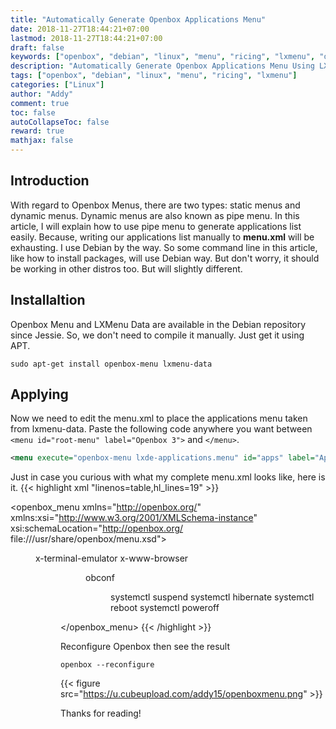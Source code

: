 ```yaml
---
title: "Automatically Generate Openbox Applications Menu"
date: 2018-11-27T18:44:21+07:00
lastmod: 2018-11-27T18:44:21+07:00
draft: false
keywords: ["openbox", "debian", "linux", "menu", "ricing", "lxmenu", "debian", "minimal", "guide"]
description: "Automatically Generate Openbox Applications Menu Using LXMenu Data on Debian"
tags: ["openbox", "debian", "linux", "menu", "ricing", "lxmenu"]
categories: ["Linux"]
author: "Addy"
comment: true
toc: false
autoCollapseToc: false
reward: true
mathjax: false
---
```


## Introduction
With regard to Openbox Menus,
there are two types: static menus and dynamic menus.
Dynamic menus are also known as pipe menu.
In this article, I will explain how to use pipe menu to generate applications list easily.
Because, writing our applications list manually to **menu.xml** will be exhausting.
I use Debian by the way. So some command line in this article, like how to install packages,
will use Debian way. But don't worry, it should be working in other distros too.
But will slightly different.

## Installaltion
Openbox Menu and LXMenu Data are available in the Debian repository since Jessie.
So, we don't need to compile it manually. Just get it using APT.
```shell
sudo apt-get install openbox-menu lxmenu-data
```

## Applying
Now we need to edit the menu.xml to place the applications menu taken from lxmenu-data.
Paste the following code anywhere you want between `<menu id="root-menu" label="Openbox 3">`
and `</menu>`.
```xml
<menu execute="openbox-menu lxde-applications.menu" id="apps" label="Applications"/>
```
Just in case you curious with what my complete menu.xml looks like, here is it.
{{< highlight xml "linenos=table,hl_lines=19" >}}
<?xml version="1.0" encoding="UTF-8"?>
<openbox_menu
    xmlns="http://openbox.org/"
    xmlns:xsi="http://www.w3.org/2001/XMLSchema-instance"
    xsi:schemaLocation="http://openbox.org/
    file:///usr/share/openbox/menu.xsd">
    <menu id="root-menu" label="Openbox 3">
        <item label="Terminal emulator">
            <action name="Execute">
                <execute>x-terminal-emulator</execute>
            </action>
        </item>
        <item label="Web browser">
            <action name="Execute">
                <execute>x-www-browser</execute>
            </action>
        </item>
        <separator />
        <menu execute="openbox-menu lxde-applications.menu" id="apps" label="Applications"/>
        <menu id="client-list-menu" />
        <separator />
        <item label="Configurations">
            <action name="Execute">
                <execute>obconf</execute>
            </action>
        </item>
        <item label="Reconfigure">
            <action name="Reconfigure" />
        </item>
        <separator />
        <menu id="exit" label="Exit" >
            <item label="Logout">
                <action name="Exit" />
            </item>
            <item label="Suspend">
                <action name="Execute">
                    <execute>systemctl suspend</execute>
                </action>
            </item>
            <item label="Hibernate">
                <action name="Execute">
                    <execute>systemctl hibernate</execute>
                </action>
            </item>
            <item label="Reboot">
                <action name="Execute">
                    <execute>systemctl reboot</execute>
                </action>
            </item>
            <item label="Shutdown">
                <action name="Execute">
                    <execute>systemctl poweroff</execute>
                </action>
            </item>
        </menu>
    </menu>
</openbox_menu>
{{< /highlight >}}

Reconfigure Openbox then see the result
```shell
openbox --reconfigure
```
{{< figure src="https://u.cubeupload.com/addy15/openboxmenu.png" >}}

Thanks for reading!
